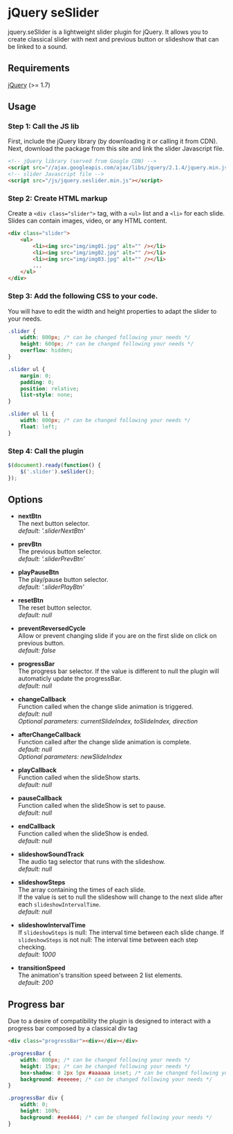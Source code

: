 # jQuery seSlider #

jquery.seSlider is a lightweight slider plugin for jQuery.
It allows you to create classical slider with next and previous button or slideshow that can be linked to a sound.

Requirements
-----
[jQuery](http://www.jquery.com) (>= 1.7)

Usage
-----

### Step 1: Call the JS lib ###
First, include the jQuery library (by downloading it or calling it from CDN).  
Next, download the package from this site and link the slider Javascript file.

```html
<!-- jQuery library (served from Google CDN) -->
<script src="//ajax.googleapis.com/ajax/libs/jquery/2.1.4/jquery.min.js"></script>
<!-- slider Javascript file -->
<script src="/js/jquery.seslider.min.js"></script>
```

### Step 2: Create HTML markup ###
Create a `<div class="slider">` tag, with a `<ul>` list and a `<li>` for each slide. Slides can contain images, video, or any HTML content.

```html
<div class="slider">
    <ul>
        <li><img src="img/img01.jpg" alt="" /></li>
        <li><img src="img/img02.jpg" alt="" /></li>
        <li><img src="img/img03.jpg" alt="" /></li>
        ...
    </ul>
</div>
```

### Step 3: Add the following CSS to your code. ###
You will have to edit the width and height properties to adapt the slider to your needs. 

```css
.slider {
    width: 800px; /* can be changed following your needs */
    height: 600px; /* can be changed following your needs */
    overflow: hidden;
}

.slider ul {
    margin: 0;
    padding: 0;
    position: relative;
    list-style: none;
}

.slider ul li {
    width: 800px; /* can be changed following your needs */
    float: left;
}
```

### Step 4: Call the plugin ###

```javascript
$(document).ready(function() {
    $('.slider').seSlider();
});
```

Options
-----
- **nextBtn**  
The next button selector.  
*default: '.sliderNextBtn'*

- **prevBtn**  
The previous button selector.  
*default: '.sliderPrevBtn'*

- **playPauseBtn**  
The play/pause button selector.  
*default: '.sliderPlayBtn'*

- **resetBtn**  
The reset button selector.  
*default: null*

- **preventReversedCycle**  
Allow or prevent changing slide if you are on the first slide on click on previous button.  
*default: false*

- **progressBar**  
The progress bar selector. If the value is different to null the plugin will automaticly update the progressBar.  
*default: null*

- **changeCallback**  
Function called when the change slide animation is triggered.  
*default: null*  
*Optional parameters: currentSlideIndex, toSlideIndex, direction*

- **afterChangeCallback**  
Function called after the change slide animation is complete.  
*default: null*  
*Optional parameters: newSlideIndex*

- **playCallback**  
Function called when the slideShow starts.  
*default: null*

- **pauseCallback**  
Function called when the slideShow is set to pause.  
*default: null*

- **endCallback**  
Function called when the slideShow is ended.  
*default: null*

- **slideshowSoundTrack**  
The audio tag selector that runs with the slideshow.  
*default: null*

- **slideshowSteps**  
The array containing the times of each slide.  
If the value is set to null the slideshow will change to the next slide after each `slideshowIntervalTime`.  
*default: null*

- **slideshowIntervalTime**  
If `slideshowSteps` is null: The interval time between each slide change.
If `slideshowSteps` is not null: The interval time between each step checking.  
*default: 1000*

- **transitionSpeed**  
The animation's transition speed between 2 list elements.  
*default: 200*

Progress bar
-----

Due to a desire of compatibility the plugin is designed to interact with a progress bar composed by a classical div tag

```html
<div class="progressBar"><div></div></div>
```

```css
.progressBar {
    width: 800px; /* can be changed following your needs */
    height: 15px; /* can be changed following your needs */
    box-shadow: 0 2px 5px #aaaaaa inset; /* can be changed following your needs */
    background: #eeeeee; /* can be changed following your needs */
}

.progressBar div {
    width: 0;
    height: 100%;
    background: #ee4444; /* can be changed following your needs */
}
```
